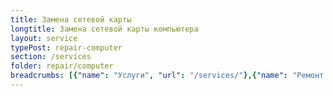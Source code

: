 ```yaml
---
title: Замена сетевой карты
longtitle: Замена сетевой карты компьютера
layout: service
typePost: repair-computer
section: /services
folder: repair/computer
breadcrumbs: [{"name": "Услуги", "url": "/services/"},{"name": "Ремонт устройств", "url": "/services/repair/"},{"name": "Компьютер", "url": "/services/repair/computer/"}]
---
```

